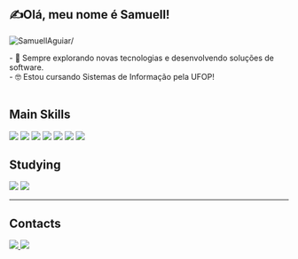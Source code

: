 ## ✍Olá, meu nome é <strong>Samuell!</strong>
<p align="left"> <img src=https://komarev.com/ghpvc/?username=SamuellAguiar alt=SamuellAguiar/> </p>
<p>
  - 🤔 Sempre explorando novas tecnologias e desenvolvendo soluções de software. <br>
  - 🤓 Estou cursando Sistemas de Informação pela UFOP!<br>
  <br>
</p>

<div>
  <h2>Main Skills</h2>
  <img src="https://img.shields.io/badge/HTML5-E34F26?style=for-the-badge&logo=html5&logoColor=white"/>
  <img src="https://img.shields.io/badge/CSS3-1572B6?style=for-the-badge&logo=css3&logoColor=white"/>
  <img src="https://img.shields.io/badge/JavaScript-F7DF1E?style=for-the-badge&logo=javascript&logoColor=black"/>
  <img src="https://img.shields.io/badge/Python-3776AB?style=for-the-badge&logo=python&logoColor=white"/>
  <img src="https://img.shields.io/badge/C-00599C?style=for-the-badge&logo=c&logoColor=white"/>
  <img src="https://img.shields.io/badge/Java-ED8B00?style=for-the-badge&logo=openjdk&logoColor=white"/>
  <img src="https://img.shields.io/badge/Wordpress-21759B?style=for-the-badge&logo=wordpress&logoColor=white"/>
</div>


<div>
  <h2>Studying</h2>
  <img src="https://img.shields.io/badge/React-20232A?style=for-the-badge&logo=react&logoColor=61DAFB"/>
  <img src="https://img.shields.io/badge/MySQL-00000F?style=for-the-badge&logo=mysql&logoColor=white"/>
</div>
<hr>

<div>
  <h2>Contacts</h2>
  <a href="https://linkedin.com/in/samuell-aguiar/">	<img src="https://img.shields.io/badge/LinkedIn-0077B5?style=for-the-badge&logo=linkedin&logoColor=white"/> </a>
  <a href="https://www.instagram.com/samuell.ag/"> <img src="https://img.shields.io/badge/Instagram-E4405F?style=for-the-badge&logo=instagram&logoColor=white"/> </a>
</div>
